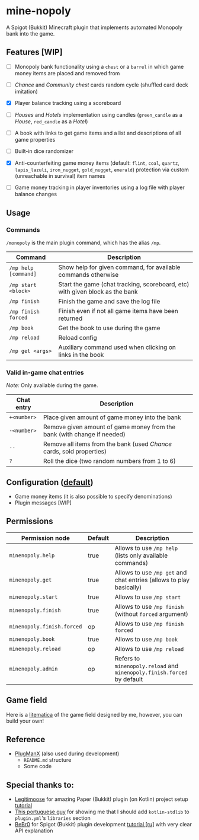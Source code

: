 # mine-nopoly

A Spigot (Bukkit) Minecraft plugin that implements automated Monopoly bank into the game.


## Features [WIP]

- [ ] Monopoly bank functionality using a `chest` or a `barrel` in which game money items are placed and removed from
- [ ] _Chance_ and _Community chest_ cards random cycle (shuffled card deck imitation)
- [x] Player balance tracking using a scoreboard
- [ ] _Houses_ and _Hotels_ implementation using candles (`green_candle` as a _House_, `red_candle` as a _Hotel_)
- [ ] A book with links to get game items and a list and descriptions of all game properties
- [ ] Built-in dice randomizer
- [x] Anti-counterfeiting game money items (default: `flint`, `coal`, `quartz`, `lapis_lazuli`, `iron_nugget`, `gold_nugget`, `emerald`) protection via custom (unreachable in survival) item names
- [ ] Game money tracking in player inventories using a log file with player balance changes


## Usage

### Commands
`/monopoly` is the main plugin command, which has the alias `/mp`.

| Command              | Description                                                                  |
|----------------------|------------------------------------------------------------------------------|
| `/mp help [command]` | Show help for given command, for available commands otherwise                |
| `/mp start <block>`  | Start the game (chat tracking, scoreboard, etc) with given block as the bank |
| `/mp finish`         | Finish the game and save the log file                                        |
| `/mp finish forced`  | Finish even if not all game items have been returned                         |
| `/mp book`           | Get the book to use during the game                                          |
| `/mp reload`         | Reload config                                                                |
| `/mp get <args>`     | Auxiliary command used when clicking on links in the book                    |

### Valid in-game chat entries
_Note:_ Only available during the game.

| Chat entry  | Description                                                             |
|-------------|-------------------------------------------------------------------------|
| `+<number>` | Place given amount of game money into the bank                          |
| `-<number>` | Remove given amount of game money from the bank (with change if needed) |
| `--`        | Remove all items from the bank (used _Chance_ cards, sold properties)   |
| `?`         | Roll the dice (two random numbers from 1 to 6)                          |


## Configuration ([default](/src/main/resources/config.yml))

- Game money items (it is also possible to specify denominations)
- Plugin messages [WIP]


## Permissions
| Permission node            | Default | Description                                                            |
|----------------------------|---------|------------------------------------------------------------------------|
| `minenopoly.help`          | true    | Allows to use `/mp help` (lists only available commands)               |
| `minenopoly.get`           | true    | Allows to use `/mp get` and chat entries (allows to play basically)    |
| `minenopoly.start`         | true    | Allows to use `/mp start`                                              |
| `minenopoly.finish`        | true    | Allows to use `/mp finish` (without `forced` argument)                 |
| `minenopoly.finish.forced` | op      | Allows to use `/mp finish forced`                                      |
| `minenopoly.book`          | true    | Allows to use `/mp book`                                               |
| `minenopoly.reload`        | op      | Allows to use `/mp reload`                                             |
| `minenopoly.admin`         | op      | Refers to `minenopoly.reload` and `minenopoly.finish.forced` by default |


## Game field

Here is a [litematica](https://github.com/KruASe76/mine-nopoly/raw/main/additions/Monopoly_Field.litematic) of the game field designed by me, however, you can build your own!


## Reference

- [PlugManX](https://github.com/TheBlackEntity/PlugMan) (also used during development)
    - `README.md` structure
    - Some code


## Special thanks to:

- [Legitimoose](https://www.youtube.com/c/Legitimoose) for amazing Paper (Bukkit) plugin (on Kotlin) project setup [tutorial](https://youtu.be/5DBJcz0ceaw)
- [This portuguese guy](https://www.youtube.com/user/ReiDaViadagi) for showing me that I should add `kotlin-stdlib` to `plugin.yml`'s `libraries` section
- [BeBr0](https://www.youtube.com/c/BeBr0) for Spigot (Bukkit) plugin development [tutorial [ru]](https://youtube.com/playlist?list=PLlLq-eYkh0bB_uyZN4NdzkxLBs9glZmIT) with very clear API explanation
